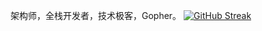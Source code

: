架构师，全栈开发者，技术极客，Gopher。
[![GitHub Streak](http://github-readme-streak-stats.herokuapp.com?user=shirdonl)](https://git.io/streak-stats)

